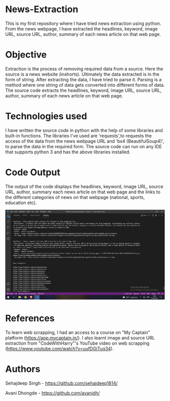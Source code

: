 # News-Extraction
This is my first repository where I have tried news extraction using python. From the news webpage, I have extracted the headlines, keyword, image URL, source URL, author, summary of each news article on that web page.

# Objective
Extraction is the process of removing required data from a source. Here the source is a news website (inshorts). Ultimately the data extracted is in the form of string. After extracting the data, I have tried to parse it. Parsing is a method where one string of data gets converted into different forms of data. The source code extracts the headlines, keyword, image URL, source URL, author, summary of each news article on that web page.

# Technologies used
I have written the source code in python with the help of some libraries and built-in functions. The libraries I've used are 'requests',to requests the access of the data from the news webpage URL and 'bs4 (BeautifulSoup4)', to parse the data in the required form. The source code can run on any IDE that supports python 3 and has the above libraries installed.

# Code Output
The output of the code displays the headlines, keyword, image URL, source URL, author, summary each news article on that web page and the links to the different categories of news on that webpage (national, sports, education etc).

![](Screenshot%20(5).png)

# References
To learn web scrapping, I had an access to a course on "My Captain" platform (https://app.mycaptain.in/). I also learnt image and source URL extraction from "CodeWithHarry"'s YouTube video on web scrapping (https://www.youtube.com/watch?v=uufDGjTuq34).

# Authors
Sehajdeep Singh -  https://github.com/sehajdeep1814/

Avani Dhongde - https://github.com/avanidh/
